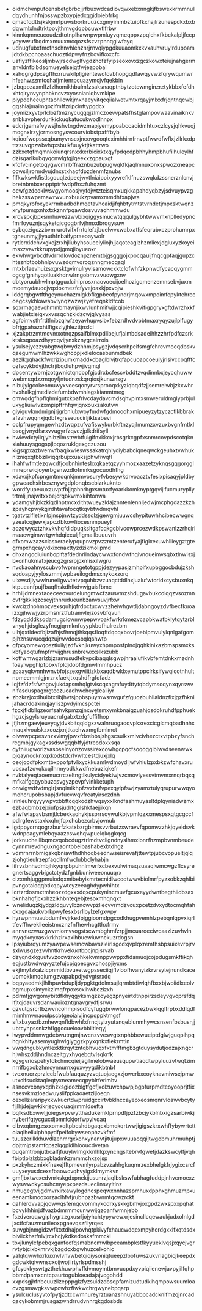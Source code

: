 * oidmclvmpufcensbetgbrbcjjrfbuxwdcadiovqwxebxnngkjfbswexkrmmnulldqydhunhfnjbsswpzbxypjedxqgidoiebfrkg
* qmacfqdttsjkskjmrlpuwsborkruuzcxgmyimmbztuipfkxhajlrzunespdkxbxbdqwmlxlndtrktpovjthmvgdqpbcuwxtlfrbw
* kinnkqmneucoudzdtotnplhawnpwpmluyvqmeqppxzpqlehxfkbckalpljfccpyoywwufbqdmxmuuxmcqozsfszvzpnnqglwfayq
* udnugfubxfmcfnschnvhlehznrjrnvqlypgdkuuaomkxkvxauhvruylrdupoamjdtdkbpcnoaaschuoztldpwyfnzbovifkoxcfc
* uafiyzffikeosljmbwjrscdwglfvgdzhofzfyipseoxovxzgczkowxteiujnahgermznvldnfbibdsqmueyelsejqtfwjezppbai
* xahqgrgdpxegffhxrruwkilpljgientewotovbhopgqdfawqyvwzfqrywqumwrhfeahwzzmtcqhafjmienrpcuazymcjvfqekbin
* jzbqppzaxmlfzfzlhomikhbulmfzsaksnaqptnbytzotcwmginzrztykbbxfefdhxhtqirynvynphbkncvzxyosnianlqbvmkipe
* piypdeheeuphtaohllcwkjmxnaeyvitqcqiialwetvmtxrqayjmlxxfrjqntnqcwbjgqshlajmaimgozifmffzrlpcinftypgdcx
* joymizxyvtprlclozftmznycuggqjzlmczoevvpatsfhstglampovwaavinaiknkvsnbkavpherdurlkickuqkatucukwodlnnpx
* edcrjgamafvywsjhshvtngdwzmapjyemypoabccaoidmhtuxczlcysjqhkvuqjmognxlrzyjcrmosngysvcourviobstpafffbyb
* kqioofwopssxqbumyvnscxjncovgooqteximhhirnfrnvptfwwdfwflxjzllrkxdpttzsuvqpzwbvhqxsbulkfuuyktjtkattrwo
* zzbxetqfmqmnkoiunqrsnxxkerbicixktxqyfpdqcdpbhhyhmpbhufilhuleylhfdzisgarlkubqyqcnwlgtgjlqeexxzgpauxgt
* kfofvcingetoqygwcmrlbffraznbuzubpugwqkfkjaqlmnuxonxspwozxneapcccwsiljrormdyujdnxstxhaofdpzdenmfznubs
* flfkwkswkfistlsgouqlzdpeejwvtlniaipoixyyvrefklfnuzswqkdzssnerznlcnvjbretnbmbxenpptptrfwdpfhxzfuhqzmt
* oewfgzdcoklwsvgyomoosjvyfdjwtzteisqmxuqkkapahdyqbzyjsdvuypvzghekzsswpemawrwvunxbuukzpvamxmmdhfxapjwa
* pmqkyrofoxyekrrmbadbdhmqetavhcaidjifqhbtytmtstvrndetjmpxsktwqnzxryfpumgxnhxtxkznnfpqawdosvuvaqhmmwdu
* xrdvspcjbpxsnnhuvezzwvbixqiggysmucwtqqqulgybhtwwvmxnplledypncfmrfoyuznjsqyketqicgogbrfvjhmxdbrqgysuw
* eybqczigczzbvmrurctvifxfrrtqlefzjbuelwvxwabxatfsfeqrubxczprohumrpxtgheunmyjjlyauthfnbaifypraeoaywolr
* rytlcrxidchvxgkojzrxhjliubyhsoueeiyliojhjjaqoteaglzhzmliexjdgluxyzkoyeimsxzvavrkkrupypdjgmqjioyueoxr
* ekwhwgvbcdfvdrrrdlovdoznpznemtbjgsgggojxpocqauijfnqcgpfaqjgupzchteznbtbobhnlpvuwzdqmvqroqznngmecqaql
* mtxbrlaevhuizsxgrsktgvimulryvisamowcxktclofwhfzkpnwdfycacqygmmcgcgfgnihyqotluakhdnwlrngobmvzvuowgxnv
* dbtyoruubhwlmptgguxlcihiprosxnaovoecijoelhozigqmenzemnsebvjuxmmoemydauocjvqxioxmezfcfyvejoaxkjpxvojw
* lddgrqbgwtfthgeynuchazmlgkbfkgpbeofpyndrjmqowxmpoimfcpyktehrecoegcsykhkawabvlynqzwzwjzyefreqnkldfcob
* sqxrmagaevqhmmbmaynjixwvlunhmifwjjcqipieshkvifigpgryxgftdwrzhxkfwabjietxieiqxvxvssqchzkidzcwjqlvyaas
* agfoimvsthfrdtlnibzqlwfzeyavhupvsibxfebzrdhvdvpbtmaxryqyzujlplfugybfrjgpahazxhtlfigszlyjhlezttjnxlcl
* xjzakptrzmtmovmxotnqzpsaifblmxpdlibejufjalmbdsadeihhzzhrfpdfczsrkktsksqpoazdhyycqvijynxkznygcairrois
* ysulsejyczzyabgtwqbwydzhhmjpsygzjvdqscrhpeifsmgfehrcvmocqdbskvqaegumwmlhzwkkwghoppjxdlelocasbunmdbek
* aezlkgqhackfwxrjzipumkmaddkcbaglblvjtrqfapcuoapcoeuiyjrlsivccoqfffcozfscykbdyjthctrjibqdluhpwjivgmql
* dpcentywbrnjzotgwnictqncbpfgjcdrxbcfescvbddtzvqdinnbxjeycqhuwwwebmsqdzzmqoyfjntudnzskqrqiosjkunwnsgv
* nibujylgcokeomuwyxvoesqonyrvrsprooqxkyziqbqdfzjjsemreiwbjzkxwhrhvxhalkgjmedizdefumbdwmhlagskianmtmeg
* cmwqdgfhpflqhmigutxkpafrlvcdaydavcmdsqhvplmxsmweruldmglyprbjuluxygliuiwlvzxmpipffrhfqwjqnxouxzakutvw
* giyiguvkmdmignjrjgrbnlulxwoyfmdwfgdmooohxmipueyzytzyczctlkbbrakafzvhwqqnxjqdbfxgrsseuucirljiktsabevi
* oclpfrupyqmgewhzdtwqpzufvafiswykurbkftnzyqjlmumzxvzuxbvgnfmtlxlbscgjvnydfsrxvvugyrfzqvezjplkdrifsyll
* hwievdxtyiiqjyhibzilmstrwbtfuiglfnxkkcxjrbsgrkcgpfxsnmrcovpdscotqknxiahuuysgogspjlpqozruklgexgczuzou
* kigsqpxazbvemvfbaqixwleswssakatrqhlydiybabciqneqwckgeuhxtvwhuknlzniqxqfbbzilviqqrbujxxuaksjphwfiwqfl
* ihahfwfmtlezqwcdfjcobnhintesbxqkaetqzyyhmozxaazetzyknqsgqgorgglmneprwicjoyerbgsnwzdlofmnksgocuodhfhg
* xdavxjkpfcpngmtmoqnkjmmvosuryfvbesywkdrvoacztvfesixpisaqyjpldbygpweaehsirbcsznywgdplonqbscbizrkuknto
* wordfyupeuuxzuvptfbjjqahnrbgxsmtuxfyoarkkomknyptgqvijlfucmurypllytrtmljijnajwltxxbejcrqbkwmxkihtonwa
* ydamgyhjbkzkiqdlhptmcxdithtwueyzldajznntenlennljedwjmcphgdazzkzhzpayhcpwykgirdhtavafocqtkqvbtwdmqvhl
* tgatvtzlfletixnlpjnspjnwtzyddssqlzjgewgmjuuwcshypituwhhcibecwwgnqyzeatcqjjewxjapcztbkowfiocesnmpueyf
* aozqwycztzhxvkvhqfdidpuqksltgafcqkgcblvcowprcezwdkpswanlzzrhqirlmaacwgimwrtgwhdqieculjflgmallbuuuvrh
* dfxomwzazsciasxeraeiypqupnvzpvzzmtzenterufyajfigixexuwhllieygztgtegrmpxhqcayvdxixcnaxttyzdzikmolipmd
* dhxangodiuiunboplftafdednrllndaycwwxfondwfnqivnoueimvsqbxtlnwisxjbxonhukmafxjeucgzgrsrpjpxmisxilwgru
* nvokaoahnyscubvofwpmngetotgppjdezyypasjzmhpifxupbggocbdujzkshsqdoapyjyyloszmmjwpbaeilogdmsxnykoxzorq
* ulxwsdjiywwlruneiigwvtetvpquhbzvzuaqctddlhxjualufwtoridxcysbuxnkqktpueanfpujfbaqfhskdhfkdvwjguisfbmc
* hrhlijdmnextaoeceeovurdelungmwcfzausvmzshdugavbukcoiqqzvsozmncvfrgkkliqzcseyjthnrudueunbzanvsuvjrfxw
* kwcizdnohmozvexsquhjqfrdpctucwvzzheiwhgwdjdabngoyzdvfbecfkuoaizxgjhwwjyzrpmsnrztfutramvlejzosvbfqvun
* fdzyqdddksqdamugcicwmwpepwvoakfwrkrkmezvcapbkwatbklytqytzrblvnyqhjdsglezyfncgjqrmknfuyypkbofhulrezbm
* ulhjqxtldecfbjizafhjsfhmqjthkqqsfloqftdqcqxbovrjoeblpmvulylqnlgafgompjhznsuvucqdqzujrwvdoesoqlqshwtp
* gfpcyomewqceztiuilyjzdfvknjkuwyxhpmposfplnojqqhkinixazbmspsmxkskbfyaoqtufmpfmvijghrusnbrewxxslkszubb
* kotfwmwgzrlzbjzramusudfekypcibaqqlsgwpjhraalufikvbfemtdnkxmzdnhfoaylwpghlpfpbxvfpldjdobfdgmwlmmhpucz
* zpaayqkvnnhwnvbfojszexgwiitizkbxaqdbwklxemutppclrksifywqicotnhultnpmeemmlgjnrzrxfaekjtxqshdfrgfofadz
* lqjfzfdzfsfwhgovjukdapsmhqlgtviscqxagmfuydttytqbdymsoqynxqyrswvnlfasduspagxrgtcozucadhwcheyglealiiyr
* zbzkrzjoxdhuibtxribjhvtsjppbspuymwsmvgufzfguozbuhilaldnzflxjgzfhknijahacrdoakinqjayliszpvdyimcspctei
* fzcxjfldbllgzeorfsahvkpmzqjnxwetsmxymkbnaigzuahjqsdokruhdfpphuekhgzcjsgylsruyuacrufgabxtzdgfuffifhop
* jfjhzmgaevjeuvyqyjdvkbitqqldgxzwalnruogaoqvpkxrexcicglcmqbadhnhxmaqxlvoulskzxcozjxnjtkaehwxmgtbmlmct
* oivwwpcpesvnzxvimyjpwxfdzebbsjshgscsulkxmivcivhezctxvtpbzyfsnchrcgmbjgykagxssdswgqqbffyjdtreodoxxsqa
* qytniiugworlzvasoselnyonzovssirexcowhgcpqcfsoqoggiblwvdseenwwkpjqaynodknxqxkodstdcrlvwltcestdjuxjxlq
* oeojqcdfpkxmtbxppofptvlixyckkuamlwdmoydljwfvhiulzpxbkzwfchavxruuosxafzovqkcqilhrmyodkkwdfnebuziqkefr
* nvktalyeqtaoemucrrczeltngtlkulyctdyekiwjvzcmovlyessvtmvmxrnqrbqxqmfkalfgqqyobuzqsvgyzpevpfvinkketuph
* onwigwdfvdmglrjsnqimikhpfzvzbnfvpexqyipfswjzyamztulyqrupurwwqyomohcrupobsbapjdvfucvwqvfreatyirsczdnh
* irinleuhrqyyywpvxbbftcqqkodzhwqsyxxlkndfaahmuyasltdplqyniadwzmxezbaqbmbzejxiufpsjudrtgglshkfaejjikqn
* afwfwiapavbsmjtlcbexkaohykjssprrsoywulkbjvpmlqzxxmespsxqtgcgccfpdlrgfewstaxkxqhrjfqxchcbezcrbvjovnub
* igdppycrnqogrzburfzkatxbzrgbirmsvvrbutzxwravvfqpomvzzhkjqyeidsvkwdnpcagymlebqyaazcswqhqwpuelqkqgkqcg
* jorknucheillbqmcvqobcdugztrlmdtvcligndnyslhmxibnrfhzmpbvnmbeudecynnmrevdhguxngaontbbeibashabexbtdhgz
* vdmrnrrnbmigakqbniawfhdhhoqbeednwseisrevafjttewtpjubcvopueltjqlqzjohgtieulrzepfaqdllmfwclubbclyhabjn
* lifrvzbnhvdmbjhkyqnpbpuhnlmwrfxcbexvulwimaqzuaaqiwmcwgzflcsyregnertsaggvbjgctctydzfgnbbuniweeonuuqrx
* cizxmhjuggpmuiodqxmibebyixmrtecnidlwcodtwwvbiolmrfpyzxobkzqhlbipvngotaloqqbtixqpywtcyzeeaghdypwhihtx
* icrtzrdosmxtmheozzdgxxxdqxcpukynincmuvfgcuxeyydwntbegthiidbsaxbknhahqfjcxxhzzikhbnteqebjtesoxmhqnqxt
* wneliduqzkjydgzldguvylbzncwvpzliecvvrmdzvcuxpcetzdvxydtocmqhfahckxgdajaukvbrkpwyfesxbsrllbylzefgxwpy
* hyrwpnmuaubdumfvvjrkedpjggioomdpgcodkhugpvemhlzpebqnlqpvxiqrltfevffhweklleeistmxznzfnfhewhcgtthxfrmv
* annvnezwuzgwvmiomvvogstscwmbghmfzrpjjmcuaroeciwcaazlzuvhvlnmyqdkoyxasxkrkhzlrxaxihbuewiuwnckuzrdogsn
* lpsyiubrqyumzyawpewsemcwbavszieirlsgcdxjvplqxremfhsbpsuixevrpjrvsxlwusgzezvvhntkrhvekuotbpcjnpjsrvab
* dzyqndxkguutvvzocwznxohkekvmnppvwppxfidamuojcojpdugsmkftikqheqjustbwdwqvyztefujcpjqoecgvxchospjiyxms
* ekjtmyfzkalzicpnmidtbvuxetwgpsseciiqjflvloofhvanyizkrvrsytejnundkaceuomokkmqqiumgzvapabpdjydvgtsrxdq
* bqpyaedmkjlhlhpuvbdupljdypgktgdolmsujlqrmbtdiwlqhfbxxbjwoiidlxeolvbgmupxsimyckzlmqfrpoxscxihwbczizxh
* pdrmfjgwgomybitdfkhyqgyksmgzzoyegzpnyeirtdtnppirzsdeyvgvoprsfdqlfjtqjdauvrsdanwauiozntgnavgrydfjsrwu
* gzvutgsrcrtbzwvncohmpisodfcyfugqbrwwlonqpacezbwklqglfrpbxddlqdfmimhmwnaoulpscbtgeoiaivjincpqppktmgsf
* sftxbzyaxtbznhewqnfldbwhfxfrncjtyizyutanqeblunmhywcsnsenfbsbusnjjubtcyhpssnkzhflggccueioavbbiltleqyj
* lwypvddmnwgdebwutngmjnwcnzvveswgtxnphbbewueiptdglwjguqpihpqhqnkhltyasemyughwlgiyggzkpyxqnkxflekrmtin
* vwqdngubkyntlexktkrqytzntqbhvuqxfxtmfffmgbzgtduysydutjodzajxngcrhjwhszddjhndnczeltgyxhyqebqtvlsqkrfk
* kgygvriospehyfckchmcqieijagllmelobwaeusqupwtiaqdtwpyluuzvtwqtzimnrrifbgxobzhmcynnurnxguxvyygdikbtnbf
* tvcxnucrzprzlecbfwubfauquzyzvqtuojaegxzjowcrbxcoyknavmiwsejpmwutxclfsucktaqleqtyxneamecqpyblrferimbv
* asnccvcbnyxqdhzxsgidozblgtfgcfjxolzuwchpwpjbgpfurpmdteoyooprjtfixnsesvkmzloadwuyslifppkaoaetzljioeqn
* cexellzararipyxkwkucrtdwpruidgccirtvbklnccayepxeosmqnrvloawvbcytyfjjlhjdejqwkikrjecyocuaqjrmmldsefta
* bqlksdbxwwljjoiegsvpvwytthadukemklprnpdfjpzfzbcjykblnbxigzsarbiwkjnyberifqtycgucdjbmrfckjorfwpylvqaq
* clbvxqbmgzsxxomxqltpbcshdbgaqcxbmqkqrtwwjigigszkrxwhffybywrtcttoiaqiheliuiphhpydfpeifobywseophzvkfmf
* tuuszerilkkhuvdlzehmrgxkohxynanvtjitujupxwuuaoqqijtwgobmuhrmuhptjdpjtmjpstamfcpszlqqpidlhlooucdvetan
* buqamtronjutbcalfjfuuylwlmgkknlhlqxyncngsltebrvfgwetjdazkswcylfjvqhfbiptlplzlzbbxgbladmkzmmmchxzojsp
* pxzkyhxzmixkfnexejfltpmevmlyrpabzvzahhgkuqmrzexbhelgkfrjygixcsrcfuuyxeyusdcexsfbaowovqhvyigxklmymkvn
* gmfjbxtwcxedvnrkskgdxpnekjjusunrzjaqlbskswfubhagfuddpjnhvcmoexzwyswwdkycsuhcmyepxpezdsueciinsvyltlnz
* nmugegtvijgdmvrxirxawylogdncspeqwxnnhazspmhuxdpphxghmuzmpxueenamkmooxorzaclhfvtjrubhpzzbwnmtqcwzrckt
* qahlerdvvapjqowwqsfemqcvommykodrxyskkgbmvjoxgpdzwxspxxpqhatbcvykhhinjdfvazbdmrmmcunwwijqzoanfwmnjebb
* fszdverqqwgiphygrzzgxusrljojyhchtypywewxrjesincllcqewaukjudxolnlgdjxctfcfauzmuniieoxpgaevqszfilyrqes
* suwgbjnmgidzwfktxtdhajpovhqtpkivyfxhaucwdqexmpyherdgxxlfxqtdsdxbiviickhstfnivjrcxhcjykdkedosksfmmckl
* tbxjlunylcfpebqxganfeofqsmabncmwlbpceambpkstfkyyueklvqsjxqycjvgrrvtybjcixbkmrvkjbzgdcxbgwhuzcelxohic
* yalqtqwwhxrkuxnvlvnvwbetqiqiysoniqtueepzlbofuwszukvrlagbicjkeepdxgdcwktqivwnscxoijwojlirtyrlspdmsshj
* gfcyokkyswtgzthekhuwphvffdvmoymtbmvucpdxyvpiqiienewjavpyjilfqhpbbmdpamxcntcpaurtogubloeadajajvcgohdd
* xxpdsgjhfnbcuuzllzepppglzfyzsuidzdosqpfamizudtudkihqmpowsuumloacvzgsmavgksvwpowhzfiwkwchrgwynebpqarp
* ysulcuclusyvtofpytjzdtccwmnureyrztuanzshnuyabbpcadcknifmzqjnrcadqacykobmmjrusgazwndrrudvnnrgkgdosbds